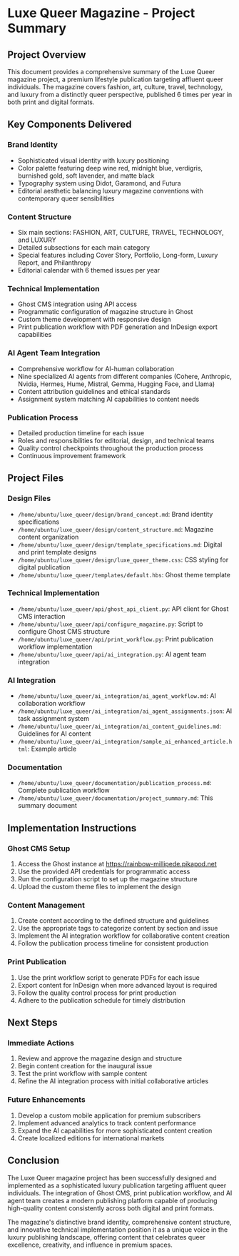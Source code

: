 # Luxe Queer Magazine - Project Summary

## Project Overview
This document provides a comprehensive summary of the Luxe Queer magazine project, a premium lifestyle publication targeting affluent queer individuals. The magazine covers fashion, art, culture, travel, technology, and luxury from a distinctly queer perspective, published 6 times per year in both print and digital formats.

## Key Components Delivered

### Brand Identity
- Sophisticated visual identity with luxury positioning
- Color palette featuring deep wine red, midnight blue, verdigris, burnished gold, soft lavender, and matte black
- Typography system using Didot, Garamond, and Futura
- Editorial aesthetic balancing luxury magazine conventions with contemporary queer sensibilities

### Content Structure
- Six main sections: FASHION, ART, CULTURE, TRAVEL, TECHNOLOGY, and LUXURY
- Detailed subsections for each main category
- Special features including Cover Story, Portfolio, Long-form, Luxury Report, and Philanthropy
- Editorial calendar with 6 themed issues per year

### Technical Implementation
- Ghost CMS integration using API access
- Programmatic configuration of magazine structure in Ghost
- Custom theme development with responsive design
- Print publication workflow with PDF generation and InDesign export capabilities

### AI Agent Team Integration
- Comprehensive workflow for AI-human collaboration
- Nine specialized AI agents from different companies (Cohere, Anthropic, Nvidia, Hermes, Hume, Mistral, Gemma, Hugging Face, and Llama)
- Content attribution guidelines and ethical standards
- Assignment system matching AI capabilities to content needs

### Publication Process
- Detailed production timeline for each issue
- Roles and responsibilities for editorial, design, and technical teams
- Quality control checkpoints throughout the production process
- Continuous improvement framework

## Project Files

### Design Files
- `/home/ubuntu/luxe_queer/design/brand_concept.md`: Brand identity specifications
- `/home/ubuntu/luxe_queer/design/content_structure.md`: Magazine content organization
- `/home/ubuntu/luxe_queer/design/template_specifications.md`: Digital and print template designs
- `/home/ubuntu/luxe_queer/design/luxe_queer_theme.css`: CSS styling for digital publication
- `/home/ubuntu/luxe_queer/templates/default.hbs`: Ghost theme template

### Technical Implementation
- `/home/ubuntu/luxe_queer/api/ghost_api_client.py`: API client for Ghost CMS interaction
- `/home/ubuntu/luxe_queer/api/configure_magazine.py`: Script to configure Ghost CMS structure
- `/home/ubuntu/luxe_queer/api/print_workflow.py`: Print publication workflow implementation
- `/home/ubuntu/luxe_queer/api/ai_integration.py`: AI agent team integration

### AI Integration
- `/home/ubuntu/luxe_queer/ai_integration/ai_agent_workflow.md`: AI collaboration workflow
- `/home/ubuntu/luxe_queer/ai_integration/ai_agent_assignments.json`: AI task assignment system
- `/home/ubuntu/luxe_queer/ai_integration/ai_content_guidelines.md`: Guidelines for AI content
- `/home/ubuntu/luxe_queer/ai_integration/sample_ai_enhanced_article.html`: Example article

### Documentation
- `/home/ubuntu/luxe_queer/documentation/publication_process.md`: Complete publication workflow
- `/home/ubuntu/luxe_queer/documentation/project_summary.md`: This summary document

## Implementation Instructions

### Ghost CMS Setup
1. Access the Ghost instance at https://rainbow-millipede.pikapod.net
2. Use the provided API credentials for programmatic access
3. Run the configuration script to set up the magazine structure
4. Upload the custom theme files to implement the design

### Content Management
1. Create content according to the defined structure and guidelines
2. Use the appropriate tags to categorize content by section and issue
3. Implement the AI integration workflow for collaborative content creation
4. Follow the publication process timeline for consistent production

### Print Publication
1. Use the print workflow script to generate PDFs for each issue
2. Export content for InDesign when more advanced layout is required
3. Follow the quality control process for print production
4. Adhere to the publication schedule for timely distribution

## Next Steps

### Immediate Actions
1. Review and approve the magazine design and structure
2. Begin content creation for the inaugural issue
3. Test the print workflow with sample content
4. Refine the AI integration process with initial collaborative articles

### Future Enhancements
1. Develop a custom mobile application for premium subscribers
2. Implement advanced analytics to track content performance
3. Expand the AI capabilities for more sophisticated content creation
4. Create localized editions for international markets

## Conclusion
The Luxe Queer magazine project has been successfully designed and implemented as a sophisticated luxury publication targeting affluent queer individuals. The integration of Ghost CMS, print publication workflow, and AI agent team creates a modern publishing platform capable of producing high-quality content consistently across both digital and print formats.

The magazine's distinctive brand identity, comprehensive content structure, and innovative technical implementation position it as a unique voice in the luxury publishing landscape, offering content that celebrates queer excellence, creativity, and influence in premium spaces.
